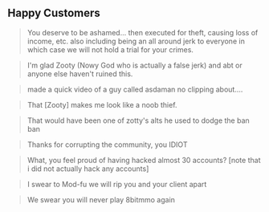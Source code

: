 ## Happy Customers
>You deserve to be ashamed... then executed for theft, causing loss of income, etc. also including being an all around jerk to everyone in which case we will not hold a trial for your crimes.

>I'm glad Zooty (Nowy God who is actually a false jerk) and abt or anyone else haven't ruined this. 

>made a quick video of a guy called asdaman no clipping about....

>That [Zooty] makes me look like a noob thief.

>That would have been one of zotty's alts he used to dodge the ban ban 

>Thanks for corrupting the community, you IDIOT

>What, you feel proud of having hacked almost 30 accounts? [note that i did not actually hack any accounts]

>I swear to Mod-fu we will rip you and your client apart

>We swear you will never play 8bitmmo again

